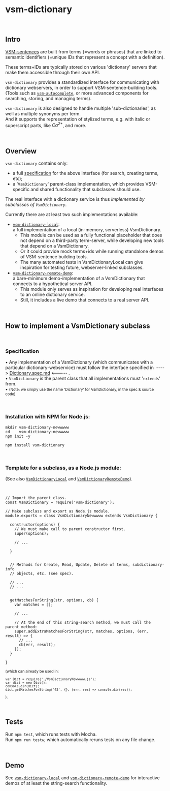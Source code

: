 # vsm-dictionary

<br>

## Intro

[VSM-sentences](http://scicura.org/vsm/vsm.html)
are built from terms (=words or phrases) that are linked to semantic identifiers
(=unique IDs that represent a concept with a definition).

These terms+IDs are typically stored on various 'dictionary' servers
that make them accessible through their own API.

`vsm-dictionary` provides a standardized interface for communicating with
dictionary webservers, in order to support VSM-sentence-building tools.
(Tools such as [`vsm-autocomplete`](https://github.com/vsmjs/vsm-autocomplete),
or more advanced components for searching, storing, and managing terms).

`vsm-dictionary` is also designed to handle multiple 'sub-dictionaries',
as well as multiple synonyms per term.  
And it supports the representation of stylized terms,
e.g. with italic or superscript parts, like <i>Ca<sup>2+</sup></i>, and more.

<br>

## Overview

`vsm-dictionary` contains only:
- a full [specification](Dictionary.spec.md)
  for the above interface (for search, creating terms, etc);
- a '`VsmDictionary`' parent-class implementation, which provides VSM-specific
  and shared functionality that subclasses should use.

The real interface with a dictionary service is thus
*implemented by subclasses of `VsmDictionary`*.

Currently there are at least two such implementations available:
- [`vsm-dictionary-local`](https://github.com/vsmjs/vsm-dictionary-local):  
  a full implementation of a local (in-memory, serverless) VsmDictionary.
  - This module can be used as a fully functional placeholder that does not
    depend on a third-party term-server, while developing new tools
    that depend on a VsmDictionary.
  - Or it could provide mock terms+ids while running
    standalone demos of VSM-sentence building tools.
  - The many automated tests in VsmDictionaryLocal can give inspiration
    for testing future, webserver-linked subclasses.
- [`vsm-dictionary-remote-demo`](https://github.com/vsmjs/vsm-dictionary-remote-demo):  
  a bare-minimum demo-implementation of a VsmDictionary that connects to a
  hypothetical server API.
  - This module only serves as inspiration for developing real interfaces
    to an online dictionary service.
  - Still, it includes a live demo that connects to a real server API.

<br>

## How to implement a VsmDictionary subclass

<br>

### Specification

&bull; Any implementation of a VsmDictionary (which communicates with
a particular dictionary-webservice) must follow the interface specified in&nbsp;
----&gt;&nbsp;[Dictionary.spec.md](Dictionary.spec.md)&nbsp;&lt;----- .  
&bull; `VsmDictionary` is the parent class that all implementations must
'`extends`' from.  
&bull; <span style="font-size: smaller;">
(Note: we simply use the name 'Dictionary' for VsmDictionary,
in the spec &amp; source code).</span>  


<br>

### Installation with NPM for Node.js:

```
mkdir vsm-dictionary-newwwww
cd    vsm-dictionary-newwwww
npm init -y
```
```
npm install vsm-dictionary
```

<br>

### Template for a subclass, as a Node.js module:

(See also [`VsmDictionaryLocal`](https://github.com/vsmjs/vsm-dictionary-local)
and [`VsmDictionaryRemoteDemo`](https://github.com/vsmjs/vsm-dictionary-remote-demo)).

<br>

```
// Import the parent class.
const VsmDictionary = require('vsm-dictionary');

// Make subclass and export as Node.js module.
module.exports = class VsmDictionaryNewwwww extends VsmDictionary {

  constructor(options) {
    // We must make call to parent constructor first.
    super(options);

    // ...

  }


  // Methods for Create, Read, Update, Delete of terms, subdictionary-info
  // objects, etc. (see spec).

  // ...
  // ...


  getMatchesForString(str, options, cb) {
    var matches = [];

    // ...

    // At the end of this string-search method, we must call the parent method:
    super.addExtraMatchesForString(str, matches, options, (err, result) => {
      // ...
      cb(err, result);
    });
  }

}
```


<div style="font-size: smaller;">

(which can already be used in:
```
var Dict = require('./VsmDictionaryNewwwww.js');
var dict = new Dict();
console.dir(dict);
dict.getMatchesForString('42', {}, (err, res) => console.dir(res));
```
).

</div>


<br>

## Tests

Run `npm test`, which runs tests with Mocha.  
Run `npm run testw`, which automatically reruns tests on any file change.

<br>

## Demo

See [`vsm-dictionary-local`](https://github.com/vsmjs/vsm-dictionary-local)
and [`vsm-dictionary-remote-demo`](https://github.com/vsmjs/vsm-dictionary-remote-demo)
for interactive demos of at least the string-search functionality.
